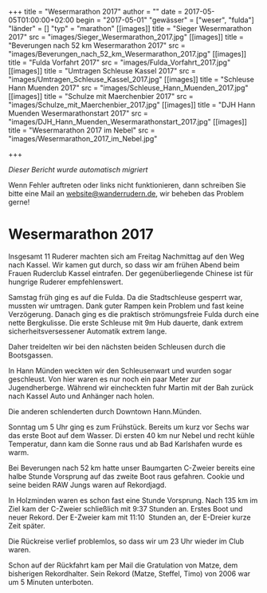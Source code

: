 +++
title = "Wesermarathon 2017"
author = ""
date = 2017-05-05T01:00:00+02:00
begin = "2017-05-01"
"gewässer" = ["weser", "fulda"]
"länder" = []
"typ" = "marathon"
[[images]]
title = "Sieger Wesermarathon 2017"
src = "images/Sieger_Wesermarathon_2017.jpg"
[[images]]
title = "Beverungen nach 52 km Wesermarathon 2017"
src = "images/Beverungen_nach_52_km_Wesermarathon_2017.jpg"
[[images]]
title = "Fulda Vorfahrt 2017"
src = "images/Fulda_Vorfahrt_2017.jpg"
[[images]]
title = "Umtragen Schleuse Kassel 2017"
src = "images/Umtragen_Schleuse_Kassel_2017.jpg"
[[images]]
title = "Schleuse Hann Muenden 2017"
src = "images/Schleuse_Hann_Muenden_2017.jpg"
[[images]]
title = "Schulze mit Maerchenbier 2017"
src = "images/Schulze_mit_Maerchenbier_2017.jpg"
[[images]]
title = "DJH Hann Muenden Wesermarathonstart 2017"
src = "images/DJH_Hann_Muenden_Wesermarathonstart_2017.jpg"
[[images]]
title = "Wesermarathon 2017 im Nebel"
src = "images/Wesermarathon_2017_im_Nebel.jpg"

+++


*Dieser Bericht wurde automatisch migriert*

Wenn Fehler auftreten oder links nicht funktionieren, dann schreiben Sie bitte eine Mail an website@wanderrudern.de, wir beheben das Problem gerne!



# Wesermarathon 2017


Insgesamt 11 Ruderer machten sich am Freitag Nachmittag auf den Weg nach Kassel. Wir kamen gut durch, so dass wir am frühen Abend beim Frauen Ruderclub Kassel eintrafen. Der gegenüberliegende Chinese ist für hungrige Ruderer empfehlenswert.

Samstag früh ging es auf die Fulda. Da die Stadtschleuse gesperrt war, mussten wir umtragen. Dank guter Rampen kein Problem und fast keine Verzögerung. Danach ging es die praktisch strömungsfreie Fulda durch eine nette Bergkulisse. Die erste Schleuse mit 9m Hub dauerte, dank extrem sicherheitsversessener Automatik extrem lange.

Daher treidelten wir bei den nächsten beiden Schleusen durch die Bootsgassen.

In Hann Münden weckten wir den Schleusenwart und wurden sogar geschleust. Von hier waren es nur noch ein paar Meter zur Jugendherberge. Während wir eincheckten fuhr Martin mit der Bah zurück nach Kassel Auto und Anhänger nach holen.

Die anderen schlenderten durch Downtown Hann.Münden.

Sonntag um 5 Uhr ging es zum Frühstück. Bereits um kurz vor Sechs war das erste Boot auf dem Wasser. Di ersten 40 km nur Nebel und recht kühle Temperatur, dann kam die Sonne raus und ab Bad Karlshafen wurde es warm.

Bei Beverungen nach 52 km hatte unser Baumgarten C-Zweier bereits eine halbe Stunde Vorsprung auf das zweite Boot raus gefahren. Cookie und seine beiden RAW Jungs waren auf Rekordjagd.

In Holzminden waren es schon fast eine Stunde Vorsprung. Nach 135 km im Ziel kam der C-Zweier schließlich mit 9:37 Stunden an. Erstes Boot und neuer Rekord. Der E-Zweier kam mit 11:10  Stunden an, der E-Dreier kurze Zeit später.

Die Rückreise verlief problemlos, so dass wir um 23 Uhr wieder im Club waren.

Schon auf der Rückfahrt kam per Mail die Gratulation von Matze, dem bisherigen Rekordhalter. Sein Rekord (Matze, Steffel, Timo) von 2006 war um 5 Minuten unterboten.